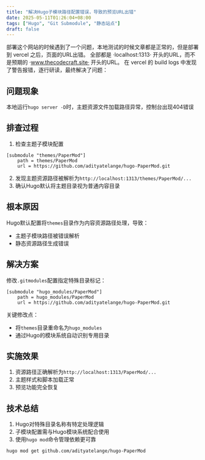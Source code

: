```yaml
---
title: "解决Hugo子模块路径配置错误，导致的预览URL出错"
date: 2025-05-11T01:26:04+08:00
tags: ["Hugo", "Git Submodule", "静态站点"]
draft: false
---
```

部署这个网站的时候遇到了一个问题，本地测试的时候文章都是正常的，但是部署到 vercel 之后，页面的URL出错。
全部都是 ·localhost:1313· 开头的URL，而不是预期的 ·www.thecodecraft.site· 开头的URL。
在 vercel 的 build logs 中发现了警告报错，逐行研读，最终解决了问题：

## 问题现象
本地运行`hugo server -D`时，主题资源文件加载路径异常，控制台出现404错误

## 排查过程
1. 检查主题子模块配置
```git
[submodule "themes/PaperMod"]
	path = themes/PaperMod
	url = https://github.com/adityatelange/hugo-PaperMod.git
```
2. 发现主题资源路径被解析为`http://localhost:1313/themes/PaperMod/...`
3. 确认Hugo默认将主题目录视为普通内容目录

## 根本原因
Hugo默认配置将`themes`目录作为内容资源路径处理，导致：
- 主题子模块路径被错误解析
- 静态资源路径生成错误

## 解决方案
修改`.gitmodules`配置指定特殊目录标记：
```git
[submodule "hugo_modules/PaperMod"]
	path = hugo_modules/PaperMod
	url = https://github.com/adityatelange/hugo-PaperMod.git
```
关键修改点：
- 将`themes`目录重命名为`hugo_modules`
- 通过Hugo的模块系统自动识别专用目录

## 实施效果
1. 资源路径正确解析为`http://localhost:1313/PaperMod/...`
2. 主题样式和脚本加载正常
3. 预览功能完全恢复

## 技术总结
1. Hugo对特殊目录名称有特定处理逻辑
2. 子模块配置需与Hugo模块系统配合使用
3. 使用`hugo mod`命令管理依赖更可靠
```bash
hugo mod get github.com/adityatelange/hugo-PaperMod
```